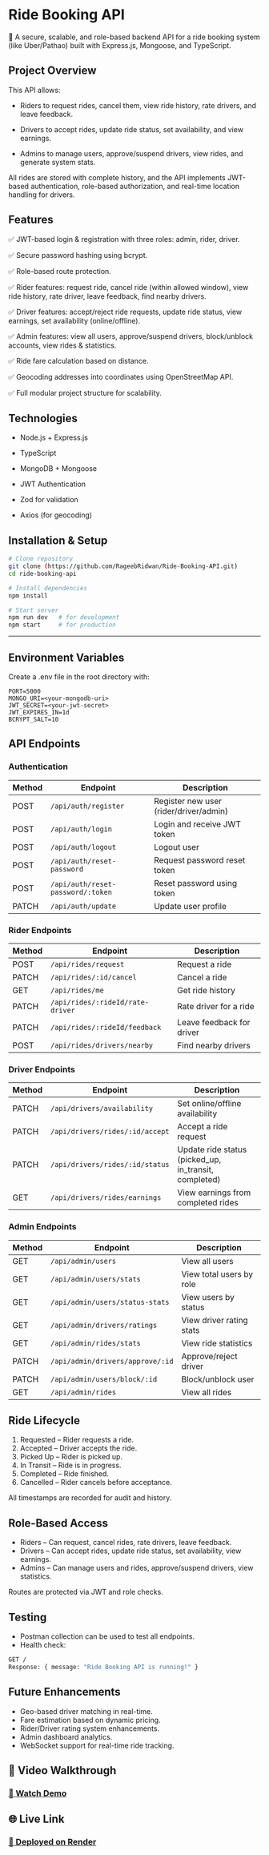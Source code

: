 # Ride Booking API

🚖 A secure, scalable, and role-based backend API for a ride booking system (like Uber/Pathao) built with Express.js, Mongoose, and TypeScript.

## Project Overview

This API allows:

- Riders to request rides, cancel them, view ride history, rate drivers, and leave feedback.

- Drivers to accept rides, update ride status, set availability, and view earnings.

- Admins to manage users, approve/suspend drivers, view rides, and generate system stats.

All rides are stored with complete history, and the API implements JWT-based authentication, role-based authorization, and real-time location handling for drivers.

## Features

✅ JWT-based login & registration with three roles: admin, rider, driver.

✅ Secure password hashing using bcrypt.

✅ Role-based route protection.

✅ Rider features: request ride, cancel ride (within allowed window), view ride history, rate driver, leave feedback, find nearby drivers.

✅ Driver features: accept/reject ride requests, update ride status, view earnings, set availability (online/offline).

✅ Admin features: view all users, approve/suspend drivers, block/unblock accounts, view rides & statistics.

✅ Ride fare calculation based on distance.

✅ Geocoding addresses into coordinates using OpenStreetMap API.

✅ Full modular project structure for scalability.

## Technologies

- Node.js + Express.js

- TypeScript

- MongoDB + Mongoose

- JWT Authentication

- Zod for validation

- Axios (for geocoding)

## Installation & Setup

```bash
# Clone repository
git clone (https://github.com/RageebRidwan/Ride-Booking-API.git)
cd ride-booking-api

# Install dependencies
npm install

# Start server
npm run dev   # for development
npm start     # for production
```

---

## Environment Variables

Create a .env file in the root directory with:
```env
PORT=5000
MONGO_URI=<your-mongodb-uri>
JWT_SECRET=<your-jwt-secret>
JWT_EXPIRES_IN=1d
BCRYPT_SALT=10
```

## API Endpoints

### Authentication
| Method | Endpoint                          | Description                            |
| ------ | --------------------------------- | -------------------------------------- |
| POST   | `/api/auth/register`              | Register new user (rider/driver/admin) |
| POST   | `/api/auth/login`                 | Login and receive JWT token            |
| POST   | `/api/auth/logout`                | Logout user                            |
| POST   | `/api/auth/reset-password`        | Request password reset token           |
| POST   | `/api/auth/reset-password/:token` | Reset password using token             |
| PATCH  | `/api/auth/update`                | Update user profile                    |

### Rider Endpoints
| Method | Endpoint                         | Description               |
| ------ | -------------------------------- | ------------------------- |
| POST   | `/api/rides/request`             | Request a ride            |
| PATCH  | `/api/rides/:id/cancel`          | Cancel a ride             |
| GET    | `/api/rides/me`                  | Get ride history          |
| PATCH  | `/api/rides/:rideId/rate-driver` | Rate driver for a ride    |
| PATCH  | `/api/rides/:rideId/feedback`    | Leave feedback for driver |
| POST   | `/api/rides/drivers/nearby`      | Find nearby drivers       |

### Driver Endpoints
| Method | Endpoint                        | Description                                           |
| ------ | ------------------------------- | ----------------------------------------------------- |
| PATCH  | `/api/drivers/availability`     | Set online/offline availability                       |
| PATCH  | `/api/drivers/rides/:id/accept` | Accept a ride request                                 |
| PATCH  | `/api/drivers/rides/:id/status` | Update ride status (picked_up, in_transit, completed) |
| GET    | `/api/drivers/rides/earnings`   | View earnings from completed rides                    |

### Admin Endpoints
| Method | Endpoint                         | Description              |
| ------ | -------------------------------- | ------------------------ |
| GET    | `/api/admin/users`               | View all users           |
| GET    | `/api/admin/users/stats`         | View total users by role |
| GET    | `/api/admin/users/status-stats`  | View users by status     |
| GET    | `/api/admin/drivers/ratings`     | View driver rating stats |
| GET    | `/api/admin/rides/stats`         | View ride statistics     |
| PATCH  | `/api/admin/drivers/approve/:id` | Approve/reject driver    |
| PATCH  | `/api/admin/users/block/:id`     | Block/unblock user       |
| GET    | `/api/admin/rides`               | View all rides           |

## Ride Lifecycle

1. Requested – Rider requests a ride.
2. Accepted – Driver accepts the ride.
3. Picked Up – Rider is picked up.
4. In Transit – Ride is in progress.
5. Completed – Ride finished.
6. Cancelled – Rider cancels before acceptance.

All timestamps are recorded for audit and history.

## Role-Based Access

- Riders – Can request, cancel rides, rate drivers, leave feedback.
- Drivers – Can accept rides, update ride status, set availability, view earnings.
- Admins – Can manage users and rides, approve/suspend drivers, view statistics.

Routes are protected via JWT and role checks.

## Testing

- Postman collection can be used to test all endpoints.
- Health check:
```bash
GET /
Response: { message: "Ride Booking API is running!" }
```

## Future Enhancements

- Geo-based driver matching in real-time.
- Fare estimation based on dynamic pricing.
- Rider/Driver rating system enhancements.
- Admin dashboard analytics.
- WebSocket support for real-time ride tracking.

## 🎥 Video Walkthrough

### [🔗 Watch Demo](https://drive.google.com/file/d/1ufmiB3s1yLRKAYN5K7JAUhb6Z75bOvgd/view?usp=sharing)

## 🌐 Live Link

### [🚀 Deployed on Render](https://ride-booking-api-dltt.onrender.com)

